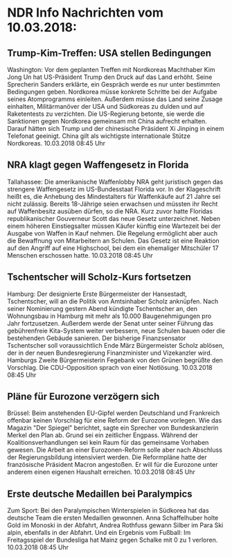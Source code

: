 # NDR Info Nachrichten vom 10.03.2018:


## Trump-Kim-Treffen: USA stellen Bedingungen
Washington: Vor dem geplanten Treffen mit Nordkoreas Machthaber Kim Jong Un hat US-Präsident Trump den Druck auf das Land erhöht. Seine Sprecherin Sanders erklärte, ein Gespräch werde es nur unter bestimmten Bedingungen geben. Nordkorea müsse konkrete Schritte bei der Aufgabe seines Atomprogramms einleiten. Außerdem müsse das Land seine Zusage einhalten, Militärmanöver der USA und Südkoreas zu dulden und auf Raketentests zu verzichten. Die US-Regierung betonte, sie werde die Sanktionen gegen Nordkorea gemeinsam mit China aufrecht erhalten. Darauf hätten sich Trump und der chinesische Präsident Xi Jinping in einem Telefonat geeinigt. China gilt als wichtigste internationale Stütze Nordkoreas. 10.03.2018 08:45 Uhr 

## NRA klagt gegen Waffengesetz in Florida
Tallahassee: Die amerikanische Waffenlobby NRA geht juristisch gegen das strengere Waffengesetz im US-Bundesstaat Florida vor. In der Klageschrift heißt es, die Anhebung des Mindestalters für Waffenkäufe auf 21 Jahre sei nicht zulässig. Bereits 18-Jährige seien erwachsen und müssten ihr Recht auf Waffenbesitz ausüben dürfen, so die NRA. Kurz zuvor hatte Floridas republikanischer Gouverneur Scott das neue Gesetz unterzeichnet. Neben einem höheren Einstiegsalter müssen Käufer künftig eine Wartezeit bei der Ausgabe von Waffen in Kauf nehmen. Die Regelung ermöglicht aber auch die Bewaffnung von Mitarbeitern an Schulen. Das Gesetz ist eine Reaktion auf den Angriff auf eine Highschool, bei dem ein ehemaliger Mitschüler 17 Menschen erschossen hatte. 10.03.2018 08:45 Uhr 

## Tschentscher will Scholz-Kurs fortsetzen
Hamburg: Der designierte Erste Bürgermeister der Hansestadt, Tschentscher, will an die Politik von Amtsinhaber Scholz anknüpfen. Nach seiner Nominierung gestern Abend kündigte Tschentscher an, den Wohnungsbau in Hamburg mit mehr als 10.000 Baugenehmigungen pro Jahr fortzusetzen. Außerdem werde der Senat unter seiner Führung das gebührenfreie Kita-System weiter verbessern, neue Schulen bauen oder die bestehenden Gebäude sanieren. Der bisherige Finanzsensator Tschentscher soll voraussichtlich Ende März Bürgermeister Scholz ablösen, der in der neuen Bundesregierung Finanzminister und Vizekanzler wird. Hamburgs Zweite Bürgermeisterin Fegebank von den Grünen begrüßte den Vorschlag. Die CDU-Opposition sprach von einer Notlösung. 10.03.2018 08:45 Uhr 

## Pläne für Eurozone verzögern sich
Brüssel: Beim anstehenden EU-Gipfel werden Deutschland und Frankreich offenbar keinen Vorschlag für eine Reform der Eurozone vorlegen. Wie das Magazin "Der Spiegel" berichtet, sagte ein Sprecher von Bundeskanzlerin Merkel den Plan ab. Grund sei ein zeitlicher Engpass. Während der Koalitionsverhandlungen sei kein Raum für das gemeinsame Vorhaben gewesen. Die Arbeit an einer Eurozonen-Reform solle aber nach Abschluss der Regierungsbildung intensiviert werden. Die Reformpläne hatte der französische Präsident Macron angestoßen. Er will für die Eurozone unter anderem einen eigenen Haushalt erreichen. 10.03.2018 08:45 Uhr 

## Erste deutsche Medaillen bei Paralympics
Zum Sport:	Bei den Paralympischen Winterspielen in Südkorea hat das deutsche Team die ersten Medaillen gewonnen. Anna Schaffelhuber holte Gold im Monoski in der Abfahrt, Andrea Rothfuss gewann Silber im Para Ski alpin, ebenfalls in der Abfahrt. Und ein Ergebnis vom Fußball: Im Freitagsspiel der Bundesliga hat Mainz gegen Schalke mit 0 zu 1 verloren. 10.03.2018 08:45 Uhr 

